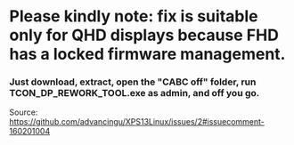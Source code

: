 # Please kindly note: fix is suitable only for QHD displays because FHD has a locked firmware management.

### Just download, extract, open the "CABC off" folder, run TCON_DP_REWORK_TOOL.exe as admin, and off you go.

Source: https://github.com/advancingu/XPS13Linux/issues/2#issuecomment-160201004
